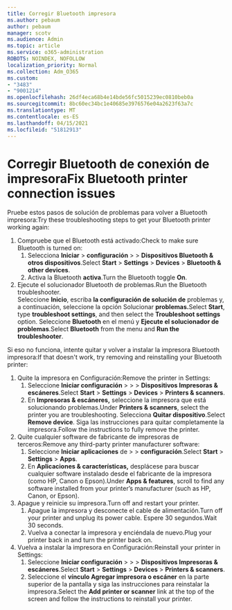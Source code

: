 ```yaml
---
title: Corregir Bluetooth impresora
ms.author: pebaum
author: pebaum
manager: scotv
ms.audience: Admin
ms.topic: article
ms.service: o365-administration
ROBOTS: NOINDEX, NOFOLLOW
localization_priority: Normal
ms.collection: Adm_O365
ms.custom:
- "3483"
- "9001214"
ms.openlocfilehash: 26df4eca68b4e14bde56fc5015239ec0810beb0a
ms.sourcegitcommit: 8bc60ec34bc1e40685e3976576e04a2623f63a7c
ms.translationtype: MT
ms.contentlocale: es-ES
ms.lasthandoff: 04/15/2021
ms.locfileid: "51812913"
---
```

# <a name="fix-bluetooth-printer-connection-issues"></a><span data-ttu-id="38e5e-102">Corregir Bluetooth de conexión de impresora</span><span class="sxs-lookup"><span data-stu-id="38e5e-102">Fix Bluetooth printer connection issues</span></span>

<span data-ttu-id="38e5e-103">Pruebe estos pasos de solución de problemas para volver a Bluetooth impresora:</span><span class="sxs-lookup"><span data-stu-id="38e5e-103">Try these troubleshooting steps to get your Bluetooth printer working again:</span></span>


1. <span data-ttu-id="38e5e-104">Compruebe que el Bluetooth está activado:</span><span class="sxs-lookup"><span data-stu-id="38e5e-104">Check to make sure Bluetooth is turned on:</span></span>
    1. <span data-ttu-id="38e5e-105">Selecciona **Iniciar**  >  **configuración**  >    >  **Dispositivos Bluetooth & otros dispositivos**.</span><span class="sxs-lookup"><span data-stu-id="38e5e-105">Select **Start** > **Settings** > **Devices** > **Bluetooth & other devices**.</span></span>
    2. <span data-ttu-id="38e5e-106">Activa la Bluetooth **activa**.</span><span class="sxs-lookup"><span data-stu-id="38e5e-106">Turn the Bluetooth toggle **On**.</span></span>
2. <span data-ttu-id="38e5e-107">Ejecute el solucionador Bluetooth de problemas.</span><span class="sxs-lookup"><span data-stu-id="38e5e-107">Run the Bluetooth troubleshooter.</span></span> <br>
    <span data-ttu-id="38e5e-108">Seleccione **Inicio**, escriba **la configuración de solución de** problemas y, a continuación, seleccione la opción Solucionar **problemas.**</span><span class="sxs-lookup"><span data-stu-id="38e5e-108">Select **Start**, type **troubleshoot settings**, and then select the **Troubleshoot settings** option.</span></span> <span data-ttu-id="38e5e-109">Seleccione **Bluetooth** en el menú y **Ejecute el solucionador de problemas**.</span><span class="sxs-lookup"><span data-stu-id="38e5e-109">Select **Bluetooth** from the menu and **Run the troubleshooter**.</span></span>

<span data-ttu-id="38e5e-110">Si eso no funciona, intente quitar y volver a instalar la impresora Bluetooth impresora:</span><span class="sxs-lookup"><span data-stu-id="38e5e-110">If that doesn't work, try removing and reinstalling your Bluetooth printer:</span></span>

1. <span data-ttu-id="38e5e-111">Quite la impresora en Configuración:</span><span class="sxs-lookup"><span data-stu-id="38e5e-111">Remove the printer in Settings:</span></span>
    1. <span data-ttu-id="38e5e-112">Seleccione **Iniciar configuración**  >    >    >  **Dispositivos Impresoras & escáneres**.</span><span class="sxs-lookup"><span data-stu-id="38e5e-112">Select **Start** > **Settings** > **Devices** > **Printers & scanners**.</span></span>
    2. <span data-ttu-id="38e5e-113">En **Impresoras & escáneres,** seleccione la impresora que está solucionando problemas.</span><span class="sxs-lookup"><span data-stu-id="38e5e-113">Under **Printers & scanners**, select the printer you are troubleshooting.</span></span> <span data-ttu-id="38e5e-114">Selecciona **Quitar dispositivo**.</span><span class="sxs-lookup"><span data-stu-id="38e5e-114">Select **Remove device**.</span></span> <span data-ttu-id="38e5e-115">Siga las instrucciones para quitar completamente la impresora.</span><span class="sxs-lookup"><span data-stu-id="38e5e-115">Follow the instructions to fully remove the printer.</span></span>
2. <span data-ttu-id="38e5e-116">Quite cualquier software de fabricante de impresoras de terceros:</span><span class="sxs-lookup"><span data-stu-id="38e5e-116">Remove any third-party printer manufacturer software:</span></span>
    1. <span data-ttu-id="38e5e-117">Seleccione **Iniciar aplicaciones** de  >    >  **configuración**.</span><span class="sxs-lookup"><span data-stu-id="38e5e-117">Select **Start** > **Settings** > **Apps**.</span></span>
    2. <span data-ttu-id="38e5e-118">En **Aplicaciones & características,** desplácese para buscar cualquier software instalado desde el fabricante de la impresora (como HP, Canon o Epson).</span><span class="sxs-lookup"><span data-stu-id="38e5e-118">Under **Apps & features**, scroll to find any software installed from your printer’s manufacturer (such as HP, Canon, or Epson).</span></span>
3. <span data-ttu-id="38e5e-119">Apague y reinicie su impresora.</span><span class="sxs-lookup"><span data-stu-id="38e5e-119">Turn off and restart your printer.</span></span>
   1. <span data-ttu-id="38e5e-120">Apague la impresora y desconecte el cable de alimentación.</span><span class="sxs-lookup"><span data-stu-id="38e5e-120">Turn off your printer and unplug its power cable.</span></span> <span data-ttu-id="38e5e-121">Espere 30 segundos.</span><span class="sxs-lookup"><span data-stu-id="38e5e-121">Wait 30 seconds.</span></span> 
   2. <span data-ttu-id="38e5e-122">Vuelva a conectar la impresora y enciéndala de nuevo.</span><span class="sxs-lookup"><span data-stu-id="38e5e-122">Plug your printer back in and turn the printer back on.</span></span>
4. <span data-ttu-id="38e5e-123">Vuelva a instalar la impresora en Configuración:</span><span class="sxs-lookup"><span data-stu-id="38e5e-123">Reinstall your printer in Settings:</span></span>
    1. <span data-ttu-id="38e5e-124">Seleccione **Iniciar configuración**  >    >    >  **Dispositivos Impresoras & escáneres**.</span><span class="sxs-lookup"><span data-stu-id="38e5e-124">Select **Start** > **Settings** > **Devices** > **Printers & scanners**.</span></span>
    2. <span data-ttu-id="38e5e-125">Seleccione el **vínculo Agregar impresora o escáner** en la parte superior de la pantalla y siga las instrucciones para reinstalar la impresora.</span><span class="sxs-lookup"><span data-stu-id="38e5e-125">Select the **Add printer or scanner** link at the top of the screen and follow the instructions to reinstall your printer.</span></span>
